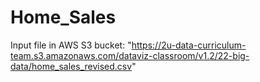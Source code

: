 # Home_Sales

Input file in AWS S3 bucket: "https://2u-data-curriculum-team.s3.amazonaws.com/dataviz-classroom/v1.2/22-big-data/home_sales_revised.csv"